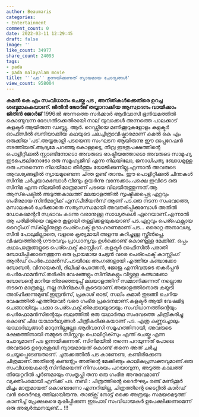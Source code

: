 ```yaml
---
author: Beaumaris
categories:
- Entertainment
comment_count: 0
date: 2022-03-11 12:29:45
draft: false
image: ''
like_count: 34977
share_count: 24093
tags:
- pada
- pada malayalam movie
title: '''പട'' ഉന്നയിക്കുന്നത് ന്യായമായ ചോദ്യങ്ങൾ'
view_count: 958004
---
```


**കമൽ കെ എം സംവിധാനം ചെയ്ത പട , അനീതികൾക്കെതിരെ ഉറച്ച ശബ്ദമാകുകയാണ്. ജിതിൻ ജോർജ് തയ്യാറാക്കിയ ആസ്വാദനം വായിക്കാം** **ജിതിൻ ജോർജ്** 1996ൽ അന്നത്തെ സർക്കാർ ആദിവാസി ഭൂനിയമത്തിൽ കൊണ്ടുവന്ന ഭേദഗതിക്കെതിരായി നാല് യുവാക്കൾ അന്നത്തെ പാലക്കാട് കളക്ടർ ആയിരുന്ന ഡബ്ല്യു. ആർ. റെഡ്ഢിയെ മണിക്കൂറുകളോളം കളക്ടർ ഓഫിസിൽ ബന്ദിയാക്കിയ കഥയുടെ ചലച്ചിത്രാവിഷ്കാരമാണ് കമൽ കെ എം ഒരുക്കിയ 'പട'.അയ്യങ്കാളി പടയെന്ന സംഘടന ആയിരുന്നു ഈ ഓപ്പറേഷൻ നടത്തിയത്.ആദ്യമേ പറഞ്ഞു കൊള്ളട്ടെ, തീവ്ര ഇടതുപക്ഷത്തിന്റെ പൊളിറ്റിക്കൽ സ്റ്റാണ്ടിനോടൊ അവരുടെ രാഷ്ട്രീയത്തോടൊ അവരുടെ സാമൂഹ്യ ഇടപെടലിനോടോ ഒരു സമൂഹ്യജീവി എന്ന നിലയിലോ, ജനാധിപത്യ ബോധമുള്ള ഒരു പൗരനെന്ന നിലയിലോ തീർത്തും യോജിക്കുന്നില്ല.എന്നാൽ അവരുടെ ആവശ്യങ്ങളിൽ ന്യായമുണ്ടെന്ന ചിന്ത ഉണ്ട് താനും. ഈ പൊളിറ്റിക്കൽ ചിന്തകൾ സിനിമ ചർച്ചയാകുമ്പോൾ വീണ്ടും ഉയർന്നു വന്നേക്കാം.പക്ഷെ ഇവിടെ ഒരു സിനിമ എന്ന നിലയിൽ മാത്രമാണ് പടയെ വിലയിരുത്തുന്നത്.ആ ആസ്‌പെക്ടിൽ അടുത്തകാലത്ത് മലയാളത്തിൽ സൃഷ്ടിക്കപ്പെട്ട ഏറ്റവും ഗംഭീരമായ സിനിമാറ്റിക് എസ്‌പീരിയൻസ് ആണ് പട.ഒരു നടന്ന സംഭവത്തെ, മസാലകൾ ചേർക്കാതെ സത്യസന്ധമായി അവതരിപ്പിക്കുമ്പോൾ അതിൽ ഡോകുമെന്ററി സ്വഭാവം കടന്നു വരാനുള്ള സാധ്യതകൾ ഏറെയാണ്.എന്നാൽ ആ പരിമിതിയെ വളരെ കൂളായി തള്ളിക്കളയുകയാണ് പട.ഏറ്റവും പെര്ഫെക്റ്റായ റൈറ്റിംഗ് സ്‌കില്ലിനുള്ള പെര്ഫെക്ട് ഉദാഹരണമാണ് പട... ഒരൊറ്റ അനാവശ്യ സീൻ പോലുമില്ലാതെ, വളരെ കൃത്യമായി അളന്നു കുറിച്ചുള്ള സ്ക്രീൻപ്ലെ. വിഷയത്തിന്റെ ഗൗരവവും പ്രാധാന്യവും ഉൾക്കൊണ്ട് കൊണ്ടുള്ള മേക്കിങ്. ഒപ്പം കഥാപാത്രങ്ങളുടെ പെര്ഫെക്ട് കാസ്റ്റിംഗ്. കളക്ടർ ഓഫിസിൽ പരാതി ബോധിപ്പിക്കാനെത്തുന്ന ഒരു പ്രായമായ ചേട്ടൻ വരെ പെര്ഫെക്ട് കാസ്റ്റിംഗ് ആൻഡ് പെർഫോമൻസ്.പടയിലെ അംഗങ്ങളായി എത്തിയ കുഞ്ചാക്കോ ബോബൻ, വിനായകൻ, ദിലീഷ് പോത്തൻ, ജോജു എന്നിവരുടെ തകർപ്പൻ പെർഫോമൻസ്.തരികിട വേഷങ്ങളും സിനിമകളും വിട്ടുള്ള കുഞ്ചാക്കോ ബോബന്റെ മാറിയ തിരഞ്ഞെടുപ്പ് മലയാളത്തിന് സമ്മാനിക്കുന്നത് നല്ലൊരു നടനെ മാത്രമല്ല, നല്ല സിനിമകൾ കൂടെയാണ്.അയാളത്തിനൊരു കയ്യടി അര്ഹിക്കുന്നുമുണ്ട്.ഇന്ദ്രൻസ്, പ്രകാശ് രാജ്, സലിം കുമാർ തുടങ്ങി ചെറിയ വേഷത്തിൽ എത്തിയവർ വരെ ഗംഭീര പ്രകടനമാണ്.കളക്ടർ ആയി വേഷമിട്ട ചെങ്ങായിയും പക്കാ പെര്ഫെക്ട്.തിരക്കഥയുടെയും സംവിധാനത്തിന്റെയും പെർഫോമൻസിന്റെയും ബലത്തിൽ ഒരു യഥാർത്ഥ സംഭവത്തെ ചിത്രീകരിച്ചു കൊണ്ട് ചില യാഥാർഥ്യങ്ങൾ ചിത്രീകരിക്കുകയാണ് പട. എത്ര കണ്ണടച്ചാലും യാഥാർഥ്യങ്ങൾ മാറുന്നില്ലല്ലോ.ആദിവാസി സമൂഹത്തിനായി, അവരുടെ ക്ഷേമത്തിനായി നമ്മുടെ സിസ്റ്റവും പൊലിറ്റിക്‌സും എന്ത് ചെയ്തു എന്ന ചോദ്യമാണ് പട ഉന്നയിക്കുന്നത്. സിനിമയിൽ തന്നെ പറയുന്നത് പോലെ അവരുടെ ഉദ്ദേശശുദ്ധി ന്യായമായത് കൊണ്ട് തന്നെ അത് ചർച്ച ചെയ്യപ്പെടേണ്ടതാണ്. ചുരുക്കത്തിൽ പട കാണേണ്ട, കണ്ടിരിക്കേണ്ട ചിത്രമാണ്.അതിന്റെ കണ്ടന്റും അതിന്റെ മേക്കിങ്ങും കാലികപ്രസക്തവുമാണ്.ഒരു സംവിധായകന്റെ സിനിമയെന്ന് നിസംശയം പറയാവുന്ന, അടുത്ത കാലത്ത് തിയേറ്ററിൽ പൂർണമായും സംതൃപ്തി തന്ന ഒരു ഗംഭീര അനുഭവമാണ് വ്യക്തിപരമായി എനിക്ക് പട. നബി : ചിത്രത്തിന്റെ ദൈർഘ്യം രണ്ട് മണിക്കൂർ മിച്ചം മാത്രമായത് കൊണ്ടാണോ എന്നറിയില്ല, ചിത്രത്തിന്റെ ടൈറ്റിൽ കാർഡ് വൻ ദൈർഘ്യ ത്തിലായിരുന്നു. താങ്ക്സ് നോട്ട് ഒക്കെ അത്രയും സമയമെടുത്ത് കാണിച്ച് പ്രേക്ഷകരെ മുഷിപ്പിക്കുന്ന ഇടപാട് സംവിധായകർ ഉപേക്ഷിക്കണമെന്ന് ഒരു അഭ്യർത്ഥനയുണ്ട്... !!!